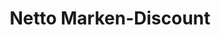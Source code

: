---
title: "Netto Marken-Discount"
url: /thedinghausen/netto-marken-discount-verdener-strasse/
shop: Supermarkt
---